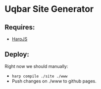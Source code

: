 # Uqbar Site Generator

## Requires:
 - [HarpJS](http://harpjs.com/)

## Deploy:
 Right now we should manually:

 - `harp compile ./site ./www`
 - Push changes on ./www to github pages.



